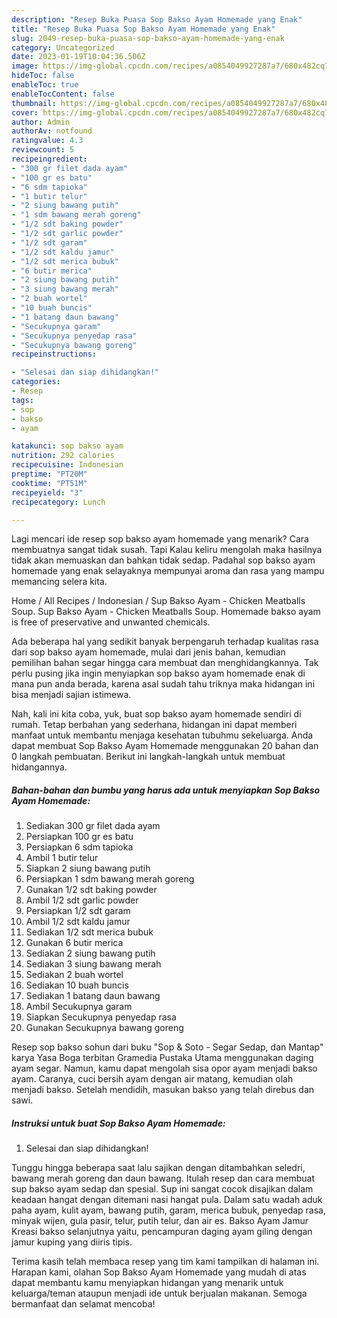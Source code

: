 ```yaml
---
description: "Resep Buka Puasa Sop Bakso Ayam Homemade yang Enak"
title: "Resep Buka Puasa Sop Bakso Ayam Homemade yang Enak"
slug: 2049-resep-buka-puasa-sop-bakso-ayam-homemade-yang-enak
category: Uncategorized
date: 2023-01-19T10:04:36.506Z
image: https://img-global.cpcdn.com/recipes/a0854049927287a7/680x482cq70/sop-bakso-ayam-homemade-foto-resep-utama.jpg
hideToc: false
enableToc: true
enableTocContent: false
thumbnail: https://img-global.cpcdn.com/recipes/a0854049927287a7/680x482cq70/sop-bakso-ayam-homemade-foto-resep-utama.jpg
cover: https://img-global.cpcdn.com/recipes/a0854049927287a7/680x482cq70/sop-bakso-ayam-homemade-foto-resep-utama.jpg
author: Admin
authorAv: notfound
ratingvalue: 4.3
reviewcount: 5
recipeingredient:
- "300 gr filet dada ayam"
- "100 gr es batu"
- "6 sdm tapioka"
- "1 butir telur"
- "2 siung bawang putih"
- "1 sdm bawang merah goreng"
- "1/2 sdt baking powder"
- "1/2 sdt garlic powder"
- "1/2 sdt garam"
- "1/2 sdt kaldu jamur"
- "1/2 sdt merica bubuk"
- "6 butir merica"
- "2 siung bawang putih"
- "3 siung bawang merah"
- "2 buah wortel"
- "10 buah buncis"
- "1 batang daun bawang"
- "Secukupnya garam"
- "Secukupnya penyedap rasa"
- "Secukupnya bawang goreng"
recipeinstructions:

- "Selesai dan siap dihidangkan!"
categories:
- Resep
tags:
- sop
- bakso
- ayam

katakunci: sop bakso ayam 
nutrition: 292 calories
recipecuisine: Indonesian
preptime: "PT20M"
cooktime: "PT51M"
recipeyield: "3"
recipecategory: Lunch

---
```



Lagi mencari ide resep sop bakso ayam homemade yang menarik? Cara membuatnya sangat tidak susah. Tapi Kalau keliru mengolah maka hasilnya tidak akan memuaskan dan bahkan tidak sedap. Padahal sop bakso ayam homemade yang enak selayaknya mempunyai aroma dan rasa yang mampu memancing selera kita.


Home / All Recipes / Indonesian / Sup Bakso Ayam - Chicken Meatballs Soup. Sup Bakso Ayam - Chicken Meatballs Soup. Homemade bakso ayam is free of preservative and unwanted chemicals.

Ada beberapa hal yang sedikit banyak berpengaruh terhadap kualitas rasa dari sop bakso ayam homemade, mulai dari jenis bahan, kemudian pemilihan bahan segar hingga cara membuat dan menghidangkannya. Tak perlu pusing jika ingin menyiapkan sop bakso ayam homemade enak di mana pun anda berada, karena asal sudah tahu triknya maka hidangan ini bisa menjadi sajian istimewa.


Nah, kali ini kita coba, yuk, buat sop bakso ayam homemade sendiri di rumah. Tetap berbahan yang sederhana, hidangan ini dapat memberi manfaat untuk membantu menjaga kesehatan tubuhmu sekeluarga. Anda dapat membuat Sop Bakso Ayam Homemade menggunakan 20 bahan dan 0 langkah pembuatan. Berikut ini langkah-langkah untuk membuat hidangannya.

<!--inarticleads1-->

##### Bahan-bahan dan bumbu yang harus ada untuk menyiapkan Sop Bakso Ayam Homemade:

1. Sediakan 300 gr filet dada ayam
1. Persiapkan 100 gr es batu
1. Persiapkan 6 sdm tapioka
1. Ambil 1 butir telur
1. Siapkan 2 siung bawang putih
1. Persiapkan 1 sdm bawang merah goreng
1. Gunakan 1/2 sdt baking powder
1. Ambil 1/2 sdt garlic powder
1. Persiapkan 1/2 sdt garam
1. Ambil 1/2 sdt kaldu jamur
1. Sediakan 1/2 sdt merica bubuk
1. Gunakan 6 butir merica
1. Sediakan 2 siung bawang putih
1. Sediakan 3 siung bawang merah
1. Sediakan 2 buah wortel
1. Sediakan 10 buah buncis
1. Sediakan 1 batang daun bawang
1. Ambil Secukupnya garam
1. Siapkan Secukupnya penyedap rasa
1. Gunakan Secukupnya bawang goreng


Resep sop bakso sohun dari buku &#34;Sop &amp; Soto - Segar Sedap, dan Mantap&#34; karya Yasa Boga terbitan Gramedia Pustaka Utama menggunakan daging ayam segar. Namun, kamu dapat mengolah sisa opor ayam menjadi bakso ayam. Caranya, cuci bersih ayam dengan air matang, kemudian olah menjadi bakso. Setelah mendidih, masukan bakso yang telah direbus dan sawi. 

<!--inarticleads2-->

##### Instruksi untuk buat Sop Bakso Ayam Homemade:


1. Selesai dan siap dihidangkan!

Tunggu hingga beberapa saat lalu sajikan dengan ditambahkan seledri, bawang merah goreng dan daun bawang. Itulah resep dan cara membuat sup bakso ayam sedap dan spesial. Sup ini sangat cocok disajikan dalam keadaan hangat dengan ditemani nasi hangat pula. Dalam satu wadah aduk paha ayam, kulit ayam, bawang putih, garam, merica bubuk, penyedap rasa, minyak wijen, gula pasir, telur, putih telur, dan air es. Bakso Ayam Jamur Kreasi bakso selanjutnya yaitu, pencampuran daging ayam giling dengan jamur kuping yang diiris tipis. 

Terima kasih telah membaca resep yang tim kami tampilkan di halaman ini. Harapan kami, olahan Sop Bakso Ayam Homemade yang mudah di atas dapat membantu kamu menyiapkan hidangan yang menarik untuk keluarga/teman ataupun menjadi ide untuk berjualan makanan. Semoga bermanfaat dan selamat mencoba!
